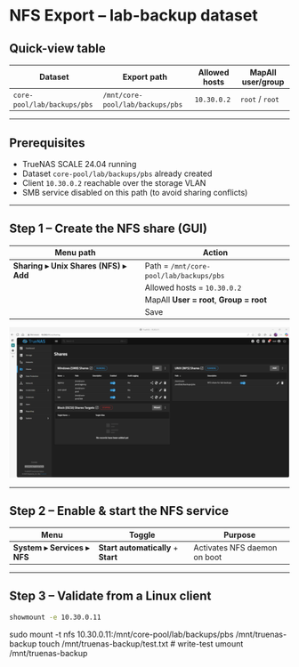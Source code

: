 # NFS Export – lab-backup dataset

## Quick-view table

| Dataset                         | Export path                           | Allowed hosts | MapAll user/group |
|---------------------------------|---------------------------------------|---------------|-------------------|
| `core-pool/lab/backups/pbs`     | `/mnt/core-pool/lab/backups/pbs`      | `10.30.0.2`   | `root` / `root`   |

---

## Prerequisites

- TrueNAS SCALE 24.04 running  
- Dataset `core-pool/lab/backups/pbs` already created  
- Client `10.30.0.2` reachable over the storage VLAN  
- SMB service disabled on this path (to avoid sharing conflicts)

---

## Step 1 – Create the NFS share (GUI)

| Menu path | Action |
|-----------|--------|
| **Sharing ▸ Unix Shares (NFS) ▸ Add** | Path = `/mnt/core-pool/lab/backups/pbs` |
|  | Allowed hosts = `10.30.0.2` |
|  | MapAll **User = root**, **Group = root** |
|  | Save |

![NFS export](../assets/screenshots/nfs-share-lab-backup.png)

---

## Step 2 – Enable & start the NFS service

| Menu | Toggle | Purpose |
|------|--------|---------|
| **System ▸ Services ▸ NFS** | **Start automatically** + **Start** | Activates NFS daemon on boot |

---

## Step 3 – Validate from a Linux client

```bash
showmount -e 10.30.0.11
```

sudo mount -t nfs 10.30.0.11:/mnt/core-pool/lab/backups/pbs /mnt/truenas-backup
touch /mnt/truenas-backup/test.txt   # write-test
umount /mnt/truenas-backup
